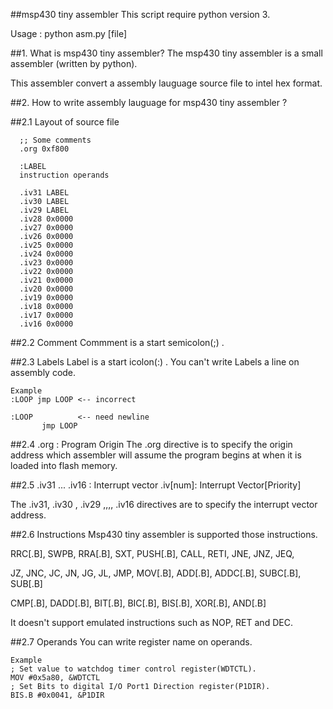 ##msp430 tiny assembler
This script require python version 3.

Usage : python asm.py [file]

##1. What is msp430 tiny assembler?
The msp430 tiny assembler is a small assembler (written by python).

This assembler convert a assembly lauguage source file to intel hex format.


##2. How to write assembly lauguage for msp430 tiny assembler ?

##2.1 Layout of source file

      ;; Some comments
      .org 0xf800

      :LABEL	   
      instruction operands

      .iv31 LABEL
      .iv30 LABEL
      .iv29 LABEL
      .iv28 0x0000
      .iv27 0x0000
      .iv26 0x0000
      .iv25 0x0000
      .iv24 0x0000
      .iv23 0x0000
      .iv22 0x0000
      .iv21 0x0000
      .iv20 0x0000
      .iv19 0x0000
      .iv18 0x0000
      .iv17 0x0000
      .iv16 0x0000

##2.2 Comment
Commment is a start semicolon(;) .

##2.3 Labels
Label is a start icolon(:) .
You can't write Labels a line on assembly code.

    Example
    :LOOP jmp LOOP <-- incorrect
    
    :LOOP          <-- need newline
    	   jmp LOOP

##2.4 .org : Program Origin
The .org directive is to specify the origin address which assembler will
assume the program begins at when it is loaded into flash memory.

##2.5 .iv31 ...  .iv16 : Interrupt vector
.iv[num]: Interrupt Vector[Priority]

The .iv31, .iv30 , .iv29 ,,,, .iv16 directives are to specify the interrupt vector address.

##2.6 Instructions
Msp430 tiny assembler is supported those instructions.

RRC[.B], SWPB, RRA[.B], SXT, PUSH[.B], CALL, RETI, JNE, JNZ, JEQ,

JZ, JNC, JC, JN, JG, JL, JMP, MOV[.B], ADD[.B], ADDC[.B], SUBC[.B], SUB[.B]

CMP[.B], DADD[.B], BIT[.B], BIC[.B], BIS[.B], XOR[.B], AND[.B]

It doesn't support emulated instructions such as NOP, RET and DEC.

##2.7 Operands
You can write register name on operands.

    Example
    ; Set value to watchdog timer control register(WDTCTL).
    MOV #0x5a80, &WDTCTL
    ; Set Bits to digital I/O Port1 Direction register(P1DIR).
    BIS.B #0x0041, &P1DIR

